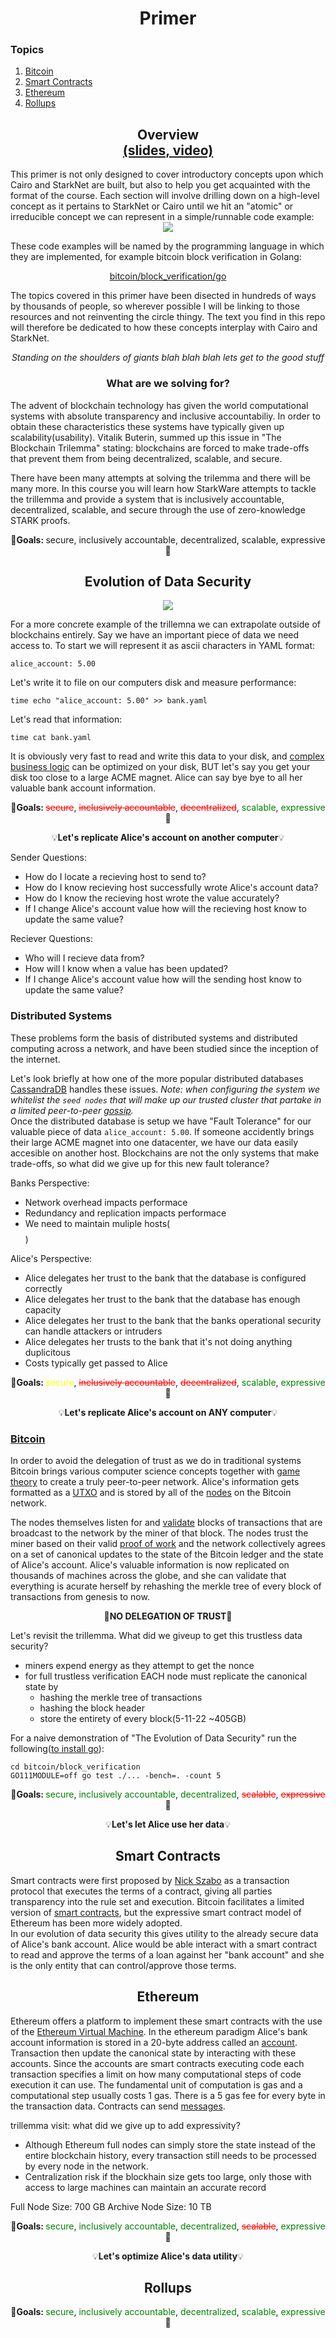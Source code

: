 <h1 align="center">Primer</h1>

### Topics
1. [Bitcoin](./bitcoin/README.md)
2. [Smart Contracts](#smart_contracts)
3. [Ethereum](./ethereum/README.md)
4. [Rollups](./rollups/README.md)

<h2 align="center"> Overview <br><a href="https://docs.google.com/presentation/d/1-ykeFFRwI2JTIyXAKd2AmVSIUnbjPk7EdfpHxL3CxYs/edit?usp=sharing">(slides, </a><a href="https://www.youtube.com/watch?v=DrBJ9LWvsOQ">video)</a></h2>
This primer is not only designed to cover introductory concepts upon which Cairo and StarkNet are built, but also to help you get acquainted with the format of the course. Each section will involve drilling down on a high-level concept as it pertains to StarkNet or Cairo until we hit an "atomic" or irreducible concept we can represent in a simple/runnable code example: 

<div align="center">
    <img src="../misc/plat.png">
</div>

These code examples will be named by the programming language in which they are implemented, for example bitcoin block verification in Golang:
<div align="center">
    <a href="./bitcoin/block_verification/go">bitcoin/block_verification/go</a>
</div>

The topics covered in this primer have been disected in hundreds of ways by thousands of people, so wherever possible I will be linking to those resources and not reinventing the circle thingy. The text you find in this repo will therefore be dedicated to how these concepts interplay with Cairo and StarkNet.

<div align="center">
    <em>Standing on the shoulders of giants blah blah blah lets get to the good stuff</em>
</div>

<h3 align="center"> What are we solving for?</h3>
The advent of blockchain technology has given the world computational systems with absolute transparency and inclusive accountabiliy. In order to obtain these characteristics these systems have typically given up scalability(usability). Vitalik Buterin, summed up this issue in "The Blockchain Trilemma" stating: blockchains are forced to make trade-offs that prevent them from being decentralized, scalable, and secure.

There have been many attempts at solving the trilemma and there will be many more. In this course you will learn how StarkWare attempts to tackle the trillemma and provide a system that is inclusively accountable, decentralized, scalable, and secure through the use of zero-knowledge STARK proofs.
<p align="center">🎯<strong>Goals: </strong>secure, inclusively accountable, decentralized, scalable, expressive🎯</p>

<h2 align="center"> Evolution of Data Security</h2>
<div align="center">
    <img src="../misc/evolution.png">
</div>

For a more concrete example of the trillemna we can extrapolate outside of blockchains entirely. Say we have an important piece of data we need access to. To start we will represent it as ascii characters in YAML format:
```
alice_account: 5.00
```
Let's write it to file on our computers disk and measure performance:
```
time echo "alice_account: 5.00" >> bank.yaml
```
Let's read that information:
```
time cat bank.yaml
```

It is obviously very fast to read and write this data to your disk, and [complex business logic](https://www.postgresql.org/) can be optimized on your disk, BUT let's say you get your disk too close to a large ACME magnet. Alice can say bye bye to all her valuable bank account information.
<p align="center">🎯<strong>Goals: </strong><s style="color: red">secure</s>, <s style="color: red">inclusively accountable</s>, <s style="color: red">decentralized</s>, <span style="color: green">scalable</span>, <span style="color: green">expressive</span>🎯</p>
<p align="center">💡<strong>Let's replicate Alice's account on another computer</strong>💡</p>

Sender Questions:
- How do I locate a recieving host to send to?
- How do I know recieving host successfully wrote Alice's account data?
- How do I know the recieving host wrote the value accurately?
- If I change Alice's account value how will the recieving host know to update the same value?

Reciever Questions:
- Who will I recieve data from?
- How will I know when a value has been updated?
- If I change Alice's account value how will the sending host know to update the same value?

### Distributed Systems
These problems form the basis of distributed systems and distributed computing across a network, and have been studied since the inception of the internet.

Let's look briefly at how one of the more popular distributed databases [CassandraDB](https://cassandra.apache.org/doc/latest/cassandra/getting_started/configuring.html) handles these issues. *Note: when configuring the system we whitelist the `seed nodes` that will make up our trusted cluster that partake in a limited peer-to-peer [gossip](https://www.linkedin.com/pulse/gossip-protocol-inside-apache-cassandra-soham-saha).*
<br>
Once the distributed database is setup we have "Fault Tolerance" for our valuable piece of data `alice_account: 5.00`. If someone accidently brings their large ACME magnet into one datacenter, we have our data easily accesible on another host. Blockchains are not the only systems that make trade-offs, so what did we give up for this new fault tolerance?

Banks Perspective:
- Network overhead impacts performace
- Redundancy and replication impacts performace
- We need to maintain muliple hosts($$$$)

Alice's Perspective:
- Alice delegates her trust to the bank that the database is configured correctly
- Alice delegates her trust to the bank that the database has enough capacity
- Alice delegates her trust to the bank that the banks operational security can handle attackers or intruders
- Alice delegates her trusts to the bank that it's not doing anything duplicitous
- Costs typically get passed to Alice

<p align="center">🎯<strong>Goals: </strong><span style="color: yellow">secure</span>, <s style="color: red">inclusively accountable</s>, <s style="color: red">decentralized</s>, <span style="color: green">scalable</span>, <span style="color: green">expressive</span>🎯</p>
<p align="center">💡<strong>Let's replicate Alice's account on ANY computer</strong>💡</p>

### [Bitcoin](./bitcoin/README.md)
In order to avoid the delegation of trust as we do in traditional systems Bitcoin brings various computer science concepts together with [game theory](https://en.wikipedia.org/wiki/Game_theory) to create a truly peer-to-peer network. Alice's information gets formatted as a [UTXO](https://en.wikipedia.org/wiki/Unspent_transaction_output) and is stored by all of the [nodes](https://bitnodes.io) on the Bitcoin network.

The nodes themselves listen for and [validate](./bitcoin/block_verifcation) blocks of transactions that are broadcast to the network by the miner of that block. The nodes trust the miner based on their valid [proof of work](./bitcoin/proof_of_work) and the network collectively agrees on a set of canonical updates to the state of the Bitcoin ledger and the state of Alice's account.
Alice's valuable information is now replicated on thousands of machines across the globe, and she can validate that everything is acurate herself by rehashing the merkle tree of every block of transactions from genesis to now.
<p align="center">🎉<strong>NO DELEGATION OF TRUST</strong>🎉</p>
Let's revisit the trillemma. What did we giveup to get this trustless data security?

- miners expend energy as they attempt to get the nonce
- for full trustless verification EACH node must replicate the canonical state by
  - hashing the merkle tree of transactions
  - hashing the block header
  - store the entirety of every block(5-11-22 ~405GB)
  
For a naive demonstration of "The Evolution of Data Security" run the following([to install go](https://go.dev/doc/install)):
```
cd bitcoin/block_verification
GO111MODULE=off go test ./... -bench=. -count 5
```

<p align="center">🎯<strong>Goals: </strong><span style="color: green">secure</span>, <span style="color: green">inclusively accountable</span>, <span style="color: green">decentralized</span>, <s style="color: red">scalable</s>, <s style="color: red">expressive</s>🎯</p>
<p align="center">💡<strong>Let's let Alice use her data</strong>💡</p>

<h2 align="center" id="smart_contracts">Smart Contracts</h2>

Smart contracts were first proposed by [Nick Szabo](https://www.fon.hum.uva.nl/rob/Courses/InformationInSpeech/CDROM/Literature/LOTwinterschool2006/szabo.best.vwh.net/smart.contracts.html) as a transaction protocol that executes the terms of a contract, giving all parties transparency into the rule set and execution. Bitcoin facilitates a limited version of [smart contracts](https://ethereum.org/en/whitepaper/#scripting), but the expressive smart contract model of Ethereum has been more widely adopted.
<br>
In our evolution of data security this gives utility to the already secure data of Alice's bank account. Alice would be able interact with a smart contract to read and approve the terms of a loan against her "bank account" and she is the only entity that can control/approve those terms.  

<h2 align="center">Ethereum</h2>

Ethereum offers a platform to implement these smart contracts with the use of the [Ethereum Virtual Machine](./ethereum/ethereum_virtual_machine). In the ethereum paradigm Alice's bank account information is stored in a 20-byte address called an [account](https://ethereum.org/en/whitepaper/#ethereum-accounts). Transaction then update the canonical state by interacting with these accounts. Since the accounts are smart contracts executing code each transaction specifies a limit on how many computational steps of code execution it can use. The fundamental unit of computation is gas and a computational step usually costs 1 gas. There is a 5 gas fee for every byte in the transaction data. Contracts can send [messages](https://ethereum.org/en/whitepaper/#messages). 

trillemma visit: what did we give up to add expressivity?
- Although Ethereum full nodes can simply store the state instead of the entire blockchain history, every transaction still needs to be processed by every node in the network.
- Centralization risk if the blockhain size gets too large, only those with access to large machines can maintain an accurate record

Full Node Size: 700 GB
Archive Node Size: 10 TB

<p align="center">🎯<strong>Goals: </strong><span style="color: green">secure</span>, <span style="color: green">inclusively accountable</span>, <span style="color: green">decentralized</span>, <s style="color: red">scalable</s>, <span style="color: green">expressive</span>🎯</p>
<p align="center">💡<strong>Let's optimize Alice's data utility</strong>💡</p>

<h2 align="center"> Rollups</h2>


<p align="center">🎯<strong>Goals: </strong><span style="color: green">secure</span>, <span style="color: green">inclusively accountable</span>, <span style="color: green">decentralized</span>, <span style="color: green">scalable</span>, <span style="color: green">expressive</span>🎯</p>
